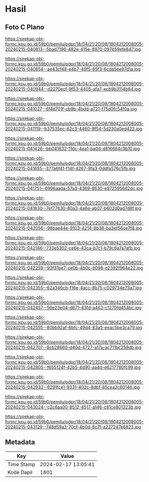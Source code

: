 # Hasil

## Foto C Plano

https://sirekap-obj-formc.kpu.go.id/59b0/pemilu/pdpr/18/04/21/20/08/1804212008005-20240215-040813--5bad7196-482e-415e-8970-097459efe847.jpg

https://sirekap-obj-formc.kpu.go.id/59b0/pemilu/pdpr/18/04/21/20/08/1804212008005-20240215-040854--ae43cf48-e4b7-49f5-85f3-6cda5ee97d1a.jpg

https://sirekap-obj-formc.kpu.go.id/59b0/pemilu/pdpr/18/04/21/20/08/1804212008005-20240215-040944--d2270ecf-9f53-4405-afa7-ecb9b3114b84.jpg

https://sirekap-obj-formc.kpu.go.id/59b0/pemilu/pdpr/18/04/21/20/08/1804212008005-20240215-041027--6f4d701f-cb9b-4bdd-a721-f75d0fc54f0a.jpg

https://sirekap-obj-formc.kpu.go.id/59b0/pemilu/pdpr/18/04/21/20/08/1804212008005-20240215-041119--b37535ec-62c3-4460-8f54-5d230a0ed422.jpg

https://sirekap-obj-formc.kpu.go.id/59b0/pemilu/pdpr/18/04/21/20/08/1804212008005-20240215-041426--bb041832-11dc-4ea1-ba0d-d816684c9b10.jpg

https://sirekap-obj-formc.kpu.go.id/59b0/pemilu/pdpr/18/04/21/20/08/1804212008005-20240215-041655--377a6f41-f14f-4267-9fa3-0ddfa576c5fb.jpg

https://sirekap-obj-formc.kpu.go.id/59b0/pemilu/pdpr/18/04/21/20/08/1804212008005-20240215-041751--6996aada-57a3-4369-8630-e972595662dc.jpg

https://sirekap-obj-formc.kpu.go.id/59b0/pemilu/pdpr/18/04/21/20/08/1804212008005-20240215-041830--7ef77630-80a3-4a6e-ab07-b602d0ad7d8f.jpg

https://sirekap-obj-formc.kpu.go.id/59b0/pemilu/pdpr/18/04/21/20/08/1804212008005-20240215-042056--98bae44e-9103-4214-8b38-ba3ef56ce7f8.jpg

https://sirekap-obj-formc.kpu.go.id/59b0/pemilu/pdpr/18/04/21/20/08/1804212008005-20240215-042146--733e5302-ce6e-43ca-b7c1-b79c6a7a7afb.jpg

https://sirekap-obj-formc.kpu.go.id/59b0/pemilu/pdpr/18/04/21/20/08/1804212008005-20240215-042259--93f31be7-ce0b-4b0c-b098-e2392f964e22.jpg

https://sirekap-obj-formc.kpu.go.id/59b0/pemilu/pdpr/18/04/21/20/08/1804212008005-20240215-042355--62a346cb-f16e-4acc-8b75-c029734e73a7.jpg

https://sirekap-obj-formc.kpu.go.id/59b0/pemilu/pdpr/18/04/21/20/08/1804212008005-20240215-042457--56e23e04-d671-43fd-a463-c1270fd454bc.jpg

https://sirekap-obj-formc.kpu.go.id/59b0/pemilu/pdpr/18/04/21/20/08/1804212008005-20240215-042555--80bb92af-6bfc-49d4-83a5-eeac5be3ca79.jpg

https://sirekap-obj-formc.kpu.go.id/59b0/pemilu/pdpr/18/04/21/20/08/1804212008005-20240215-042707--8cb28660-d40d-4727-a17a-ac711bc259db.jpg

https://sirekap-obj-formc.kpu.go.id/59b0/pemilu/pdpr/18/04/21/20/08/1804212008005-20240215-042805--f655124f-42b5-4d90-aa4d-e6217780fc99.jpg

https://sirekap-obj-formc.kpu.go.id/59b0/pemilu/pdpr/18/04/21/20/08/1804212008005-20240215-042932--6291fce1-9331-402c-8dbf-85cea2c60146.jpg

https://sirekap-obj-formc.kpu.go.id/59b0/pemilu/pdpr/18/04/21/20/08/1804212008005-20240215-043024--c2c6aa00-8512-4517-a146-c81ce801323b.jpg

https://sirekap-obj-formc.kpu.go.id/59b0/pemilu/pdpr/18/04/21/20/08/1804212008005-20240215-043129--748d59a3-70cf-4b0d-8c7f-a227247e6823.jpg


## Metadata

| Key        | Value               |
| ---------- | ------------------- |
| Time Stamp | 2024-02-17 13:05:41 |
| Kode Dapil | 1801                |



